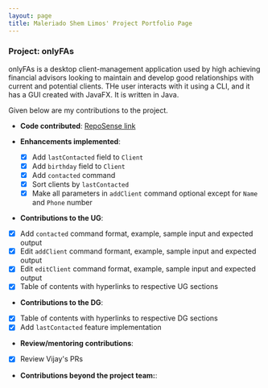 ```yaml
---
layout: page
title: Maleriado Shem Limos' Project Portfolio Page
---
```


### Project: onlyFAs

onlyFAs is a desktop client-management application used by high achieving financial advisors looking to maintain and develop good relationships with current and potential clients. THe user interacts with it using a CLI, and it has a GUI created with JavaFX. It is written in Java.

Given below are my contributions to the project.

- **Code contributed**: [RepoSense link](https://nus-cs2103-ay2122s2.github.io/tp-dashboard/?search=sheimoria&breakdown=true)

- **Enhancements implemented**:
  - [x] Add `lastContacted` field to `Client`
  - [x] Add `birthday` field to `Client`
  - [x] Add `contacted` command
  - [x] Sort clients by `lastContacted`
  - [x] Make all parameters in `addClient` command optional except for `Name` and `Phone` number

- **Contributions to the UG**:
- [x] Add `contacted` command format, example, sample input and expected output
- [x] Edit `addClient` command formant, example, sample input and expected output
- [x] Edit `editClient` command format, example, sample input and expected output
- [x] Table of contents with hyperlinks to respective UG sections

- **Contributions to the DG**:
- [x] Table of contents with hyperlinks to respective DG sections
- [x] Add `lastContacted` feature implementation

- **Review/mentoring contributions**:
- [x] Review Vijay's PRs

- **Contributions beyond the project team:**:
